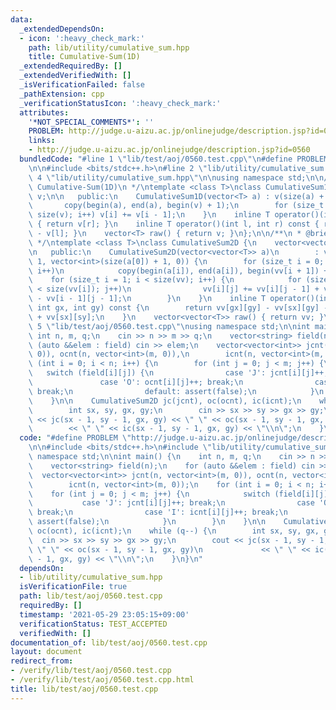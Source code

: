 ```yaml
---
data:
  _extendedDependsOn:
  - icon: ':heavy_check_mark:'
    path: lib/utility/cumulative_sum.hpp
    title: Cumulative-Sum(1D)
  _extendedRequiredBy: []
  _extendedVerifiedWith: []
  _isVerificationFailed: false
  _pathExtension: cpp
  _verificationStatusIcon: ':heavy_check_mark:'
  attributes:
    '*NOT_SPECIAL_COMMENTS*': ''
    PROBLEM: http://judge.u-aizu.ac.jp/onlinejudge/description.jsp?id=0560
    links:
    - http://judge.u-aizu.ac.jp/onlinejudge/description.jsp?id=0560
  bundledCode: "#line 1 \"lib/test/aoj/0560.test.cpp\"\n#define PROBLEM \"http://judge.u-aizu.ac.jp/onlinejudge/description.jsp?id=0560\"\
    \n\n#include <bits/stdc++.h>\n#line 2 \"lib/utility/cumulative_sum.hpp\"\n\n#line\
    \ 4 \"lib/utility/cumulative_sum.hpp\"\n\nusing namespace std;\n\n/**\n * @brief\
    \ Cumulative-Sum(1D)\n */\ntemplate <class T>\nclass CumulativeSum1D {\n    vector<T>\
    \ v;\n\n   public:\n    CumulativeSum1D(vector<T> a) : v(size(a) + 1, 0) {\n \
    \       copy(begin(a), end(a), begin(v) + 1);\n        for (size_t i = 1; i <\
    \ size(v); i++) v[i] += v[i - 1];\n    }\n    inline T operator()(int r) const\
    \ { return v[r]; }\n    inline T operator()(int l, int r) const { return v[r]\
    \ - v[l]; }\n    vector<T> raw() { return v; }\n};\n\n/**\n * @brief Cumulative-Sum(2D)\n\
    \ */\ntemplate <class T>\nclass CumulativeSum2D {\n    vector<vector<T>> vv;\n\
    \n   public:\n    CumulativeSum2D(vector<vector<T>> a)\n        : vv(size(a) +\
    \ 1, vector<int>(size(a[0]) + 1, 0)) {\n        for (size_t i = 0; i + 1 < size(vv);\
    \ i++)\n            copy(begin(a[i]), end(a[i]), begin(vv[i + 1]) + 1);\n    \
    \    for (size_t i = 1; i < size(vv); i++) {\n            for (size_t j = 1; j\
    \ < size(vv[i]); j++)\n                vv[i][j] += vv[i][j - 1] + vv[i - 1][j]\
    \ - vv[i - 1][j - 1];\n        }\n    }\n    inline T operator()(int sx, int sy,\
    \ int gx, int gy) const {\n        return vv[gx][gy] - vv[sx][gy] - vv[gx][sy]\
    \ + vv[sx][sy];\n    }\n    vector<vector<T>> raw() { return vv; }\n};\n#line\
    \ 5 \"lib/test/aoj/0560.test.cpp\"\nusing namespace std;\n\nint main() {\n   \
    \ int n, m, q;\n    cin >> n >> m >> q;\n    vector<string> field(n);\n    for\
    \ (auto &&elem : field) cin >> elem;\n    vector<vector<int>> jcnt(n, vector<int>(m,\
    \ 0)), ocnt(n, vector<int>(m, 0)),\n        icnt(n, vector<int>(m, 0));\n    for\
    \ (int i = 0; i < n; i++) {\n        for (int j = 0; j < m; j++) {\n         \
    \   switch (field[i][j]) {\n                case 'J': jcnt[i][j]++; break;\n \
    \               case 'O': ocnt[i][j]++; break;\n                case 'I': icnt[i][j]++;\
    \ break;\n                default: assert(false);\n            }\n        }\n\
    \    }\n\n    CumulativeSum2D jc(jcnt), oc(ocnt), ic(icnt);\n    while (q--) {\n\
    \        int sx, sy, gx, gy;\n        cin >> sx >> sy >> gx >> gy;\n        cout\
    \ << jc(sx - 1, sy - 1, gx, gy) << \" \" << oc(sx - 1, sy - 1, gx, gy)\n     \
    \        << \" \" << ic(sx - 1, sy - 1, gx, gy) << \"\\n\";\n    }\n}\n"
  code: "#define PROBLEM \"http://judge.u-aizu.ac.jp/onlinejudge/description.jsp?id=0560\"\
    \n\n#include <bits/stdc++.h>\n#include \"lib/utility/cumulative_sum.hpp\"\nusing\
    \ namespace std;\n\nint main() {\n    int n, m, q;\n    cin >> n >> m >> q;\n\
    \    vector<string> field(n);\n    for (auto &&elem : field) cin >> elem;\n  \
    \  vector<vector<int>> jcnt(n, vector<int>(m, 0)), ocnt(n, vector<int>(m, 0)),\n\
    \        icnt(n, vector<int>(m, 0));\n    for (int i = 0; i < n; i++) {\n    \
    \    for (int j = 0; j < m; j++) {\n            switch (field[i][j]) {\n     \
    \           case 'J': jcnt[i][j]++; break;\n                case 'O': ocnt[i][j]++;\
    \ break;\n                case 'I': icnt[i][j]++; break;\n                default:\
    \ assert(false);\n            }\n        }\n    }\n\n    CumulativeSum2D jc(jcnt),\
    \ oc(ocnt), ic(icnt);\n    while (q--) {\n        int sx, sy, gx, gy;\n      \
    \  cin >> sx >> sy >> gx >> gy;\n        cout << jc(sx - 1, sy - 1, gx, gy) <<\
    \ \" \" << oc(sx - 1, sy - 1, gx, gy)\n             << \" \" << ic(sx - 1, sy\
    \ - 1, gx, gy) << \"\\n\";\n    }\n}\n"
  dependsOn:
  - lib/utility/cumulative_sum.hpp
  isVerificationFile: true
  path: lib/test/aoj/0560.test.cpp
  requiredBy: []
  timestamp: '2021-05-29 23:05:15+09:00'
  verificationStatus: TEST_ACCEPTED
  verifiedWith: []
documentation_of: lib/test/aoj/0560.test.cpp
layout: document
redirect_from:
- /verify/lib/test/aoj/0560.test.cpp
- /verify/lib/test/aoj/0560.test.cpp.html
title: lib/test/aoj/0560.test.cpp
---
```

